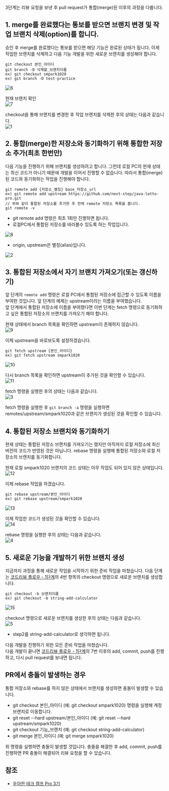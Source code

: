 3단계는 리뷰 요청을 보낸 후 pull request가 통합(merge)된 이후의 과정을 다룹니다.

## 1. merge를 완료했다는 통보를 받으면 브랜치 변경 및 작업 브랜치 삭제(option)를 합니다.
승인 후 merge를 완료했다는 통보를 받으면 해당 기능은 완료된 상태가 됩니다. 이제 작업한 브랜치를 삭제하고 다음 기능 개발을 위한 새로운 브랜치를 생성해야 합니다.
```
git checkout 본인_아이디
git branch -D 삭제할_브랜치이름
ex) git checkout smpark1020
ex) git branch -D test-practice
```

![6](https://raw.githubusercontent.com/smpark1020/tistory/master/Git/%EC%BD%94%EB%93%9C%EB%A6%AC%EB%B7%B0%20%ED%94%8C%EB%A1%9C%EC%9A%B0%20-%203%EB%8B%A8%EA%B3%84/6.PNG)

현재 브랜치 확인   
![7](https://raw.githubusercontent.com/smpark1020/tistory/master/Git/%EC%BD%94%EB%93%9C%EB%A6%AC%EB%B7%B0%20%ED%94%8C%EB%A1%9C%EC%9A%B0%20-%203%EB%8B%A8%EA%B3%84/7.PNG)

checkout을 통해 브랜치를 변경한 후 작업 브랜치를 삭제한 후의 상태는 다음과 같습니다.   
![1](https://raw.githubusercontent.com/smpark1020/tistory/master/Git/%EC%BD%94%EB%93%9C%EB%A6%AC%EB%B7%B0%20%ED%94%8C%EB%A1%9C%EC%9A%B0%20-%203%EB%8B%A8%EA%B3%84/1.PNG)

## 2. 통합(merge)한 저장소와 동기화하기 위해 통합한 저장소 추가(최초 한번만)
다음 기능을 진행하기 위해 브랜치를 생성하려고 합니다. 그런데 로컬 PC의 현재 상태는 최신 코드가 아니기 때문에 개발을 이어서 진행할 수 없습니다. 따라서 통합(merge)된 코드와 동기화하는 작업을 진행해야 합니다.
```
git remote add {저장소_별칭} base_저장소_url
ex) git remote add upstream https://github.com/next-step/java-lotto-pro.git
// 위와 같이 통합된 저장소를 추가한 후 전체 remote 저장소 목록을 봅니다.
git remote -v
```
* git remote add 명령은 최초 1회만 진행하면 됩니다.
* 로컬PC에서 통합된 저장소를 바라볼수 있도록 하는 작업입니다.

![8](https://raw.githubusercontent.com/smpark1020/tistory/master/Git/%EC%BD%94%EB%93%9C%EB%A6%AC%EB%B7%B0%20%ED%94%8C%EB%A1%9C%EC%9A%B0%20-%203%EB%8B%A8%EA%B3%84/8.PNG)
* origin, upstream은 별칭(alias)입니다.

![2](https://raw.githubusercontent.com/smpark1020/tistory/master/Git/%EC%BD%94%EB%93%9C%EB%A6%AC%EB%B7%B0%20%ED%94%8C%EB%A1%9C%EC%9A%B0%20-%203%EB%8B%A8%EA%B3%84/2.PNG)

## 3. 통합된 저장소에서 자기 브랜치 가져오기(또는 갱신하기)
앞 단계의 ```remote add``` 명령은 로컬 PC에서 통합된 저장소에 접근할 수 있도록 이름을 부여한 것입니다. 앞 단계의 예제는 upstream이라는 이름을 부여했습니다.   
앞 단계에서 통합된 저장소에 이름을 부여했다면 이번 단계는 fetch 명령으로 동기화하고 싶은 통합된 저장소의 브랜치를 가져오기 해야 합니다.

현재 상태에서 branch 목록을 확인하면 upstream이 존재하지 않습니다.   
![9](https://raw.githubusercontent.com/smpark1020/tistory/master/Git/%EC%BD%94%EB%93%9C%EB%A6%AC%EB%B7%B0%20%ED%94%8C%EB%A1%9C%EC%9A%B0%20-%203%EB%8B%A8%EA%B3%84/9.PNG)

이제 upstream을 바로보도록 설정하겠습니다.
```
git fetch upstream {본인_아이디}
ex) git fetch upstream smpark1020
```

![10](https://raw.githubusercontent.com/smpark1020/tistory/master/Git/%EC%BD%94%EB%93%9C%EB%A6%AC%EB%B7%B0%20%ED%94%8C%EB%A1%9C%EC%9A%B0%20-%203%EB%8B%A8%EA%B3%84/10.PNG)   

다시 branch 목록을 확인하면 upstream이 추가된 것을 확인할 수 있습니다.   
![11](https://raw.githubusercontent.com/smpark1020/tistory/master/Git/%EC%BD%94%EB%93%9C%EB%A6%AC%EB%B7%B0%20%ED%94%8C%EB%A1%9C%EC%9A%B0%20-%203%EB%8B%A8%EA%B3%84/11.PNG)

fetch 명령을 실행한 후의 상태는 다음과 같습니다.   
![3](https://raw.githubusercontent.com/smpark1020/tistory/master/Git/%EC%BD%94%EB%93%9C%EB%A6%AC%EB%B7%B0%20%ED%94%8C%EB%A1%9C%EC%9A%B0%20-%203%EB%8B%A8%EA%B3%84/3.PNG)   

fetch 명령을 실행한 후 ```git branch -a``` 명령을 실행하면 remotes/upstream/smpark1020과 같은 브랜치가 생성된 것을 확인할 수 있습니다.

## 4. 통합된 저장소 브랜치와 동기화하기
현재 상태는 통합된 저장소 브랜치를 가져오기는 했지만 아직까지 로컬 저장소에 최신 버전의 코드가 반영된 것은 아닙니다. rebase 명령을 실행해 통합된 저장소와 로컬 저장소의 브랜치를 동기화합니다.

현재 로컬 smpark1020 브랜치의 코드 상태는 아무 작업도 되어 있지 않은 상태입니다.   
![12](https://raw.githubusercontent.com/smpark1020/tistory/master/Git/%EC%BD%94%EB%93%9C%EB%A6%AC%EB%B7%B0%20%ED%94%8C%EB%A1%9C%EC%9A%B0%20-%203%EB%8B%A8%EA%B3%84/12.PNG)   

이제 rebase 작업을 하겠습니다.
```
git rebase upstream/본인_아이디
ex) git rebase upstream/smpark1020
```

![13](https://raw.githubusercontent.com/smpark1020/tistory/master/Git/%EC%BD%94%EB%93%9C%EB%A6%AC%EB%B7%B0%20%ED%94%8C%EB%A1%9C%EC%9A%B0%20-%203%EB%8B%A8%EA%B3%84/13.PNG)

이제 작업한 코드가 생성된 것을 확인할 수 있습니다.   
![14](https://raw.githubusercontent.com/smpark1020/tistory/master/Git/%EC%BD%94%EB%93%9C%EB%A6%AC%EB%B7%B0%20%ED%94%8C%EB%A1%9C%EC%9A%B0%20-%203%EB%8B%A8%EA%B3%84/14.PNG)

rebase 명령을 실행한 후의 상태는 다음과 같습니다.   
![4](https://raw.githubusercontent.com/smpark1020/tistory/master/Git/%EC%BD%94%EB%93%9C%EB%A6%AC%EB%B7%B0%20%ED%94%8C%EB%A1%9C%EC%9A%B0%20-%203%EB%8B%A8%EA%B3%84/4.PNG)

## 5. 새로운 기능을 개발하기 위한 브랜치 생성
지금까지 과정을 통해 새로운 작업을 시작하기 위한 준비 작업을 마쳤습니다. 다음 단계는 [코드리뷰 플로우 - 1단계](https://smpark1020.tistory.com/418)의 4번 항목의 checkout 명령으로 새로운 브랜치를 생성합니다.
```
git checkout -b 브랜치이름
ex) git checkout -b string-add-calculator
```

![15](https://raw.githubusercontent.com/smpark1020/tistory/master/Git/%EC%BD%94%EB%93%9C%EB%A6%AC%EB%B7%B0%20%ED%94%8C%EB%A1%9C%EC%9A%B0%20-%203%EB%8B%A8%EA%B3%84/15.PNG)

checkout 명령으로 새로운 브랜치를 생성한 후의 상태는 다음과 같습니다.   
![5](https://raw.githubusercontent.com/smpark1020/tistory/master/Git/%EC%BD%94%EB%93%9C%EB%A6%AC%EB%B7%B0%20%ED%94%8C%EB%A1%9C%EC%9A%B0%20-%203%EB%8B%A8%EA%B3%84/5.PNG)
* step2를 string-add-calculator로 생각하면 됩니다.

다음 개발을 진행하기 위한 모든 준비 작업을 마쳤습니다.   
다음 개발이 끝나면 [코드리뷰 플로우 - 1단계](https://smpark1020.tistory.com/418)의 7번 이후의 add, commit, push를 진행하고, 다시 pull request를 보내면 됩니다.   

## PR에서 충돌이 발생하는 경우
통합 저장소와 rebase를 하지 않은 상태에서 브랜치를 생성하면 충돌이 발생할 수 있습니다.
* git checkout 본인_아이디 (예: git checkout smpark1020) 명령을 실행해 계정 브랜치로 이동합니다.
* git reset --hard upstream/본인_아이디 (예: git reset --hard upstream/smpark1020)
* git checkout 기능_브랜치 (예: git checkout string-add-calculator)
* git merge 본인_아이디 (예: git merge smpark1020)

위 명령을 실행하면 충돌이 발생할 것입니다. 충돌을 해결한 후 add, commit, push를 진행하면 PR 충돌이 해결되어 리뷰 요청을 할 수 있습니다.

## 참조
* [우아한 테크 캠프 Pro 3기](https://edu.nextstep.camp/)